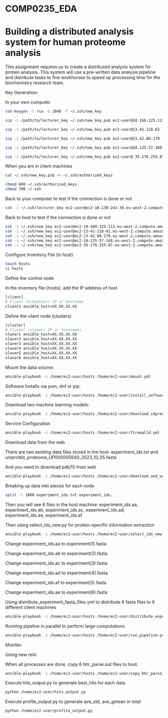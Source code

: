 # COMP0235_EDA

# Building a distributed analysis system for human proteome analysis

This assignment requires us to create a distributed analysis system for protein analysis. This system will use a pre-written data analysis pipeline and distribute tasks to five workhorses to speed up processing time for the biochemistry research team.

Key Generation:

In your own computer
``` bash
ssh-keygen -t rsa -b 2048 -f ~/.ssh/new_key
``` 
``` bash
scp -i /path/to/lecturer_key ~/.ssh/new_key.pub ec2-user@18.168.125.113
``` 
``` bash
scp -i /path/to/lecturer_key ~/.ssh/new_key.pub ec2-user@13.41.118.62
``` 
``` bash
scp -i /path/to/lecturer_key ~/.ssh/new_key.pub ec2-user@13.42.80.179
``` 
``` bash
scp -i /path/to/lecturer_key ~/.ssh/new_key.pub ec2-user@18.135.57.168
``` 
``` bash
scp -i /path/to/lecturer_key ~/.ssh/new_key.pub ec2-user@ 35.176.255.87
``` 
When you are in client machines
``` bash
cat ~/.ssh/new_key.pub >> ~/.ssh/authorized_keys
``` 
``` bash
chmod 600 ~/.ssh/authorized_keys
chmod 700 ~/.ssh
``` 
Back to your computer to test if the connection is done or not
``` bash
ssh -i ~/.ssh/lecturer_key ec2-user@ec2-18-130-243-34.eu-west-2.compute.amazonaws.com
``` 
Back to host to test if the connection is done or not
``` bash
ssh -i ~/.ssh/new_key ec2-user@ec2-18-168-125-113.eu-west-2.compute.amazonaws.com
ssh -i ~/.ssh/new_key ec2-user@ec2-13-41-118-62.eu-west-2.compute.amazonaws.com
ssh -i ~/.ssh/new_key ec2-user@ec2-13-42-80-179.eu-west-2.compute.amazonaws.com
ssh -i ~/.ssh/new_key ec2-user@ec2-18-135-57-168.eu-west-2.compute.amazonaws.com
ssh -i ~/.ssh/new_key ec2-user@ec2-35-176-255-87.eu-west-2.compute.amazonaws.com
``` 
Configure Inventory File (in host)
``` bash
touch hosts
vi hosts
```
Define the control node

In the inventory file (hosts), add the IP address of host
``` bash
[client]
# Client (Scheduler) IP or hostname
client1 ansible_host=XX.XX.XX.XX
``` 
Define the client node (clusters)
``` bash
[cluster]
# Cluster (slaver) IP or hostnames
slaver1 ansible_host=XX.XX.XX.XX
slaver2 ansible_host=XX.XX.XX.XX
slaver3 ansible_host=XX.XX.XX.XX
slaver4 ansible_host=XX.XX.XX.XX
slaver5 ansible_host=XX.XX.XX.XX
slaver6 ansible_host=XX.XX.XX.XX
``` 
Mount the data volume:
``` bash
ansible-playbook -i /home/ec2-user/hosts /home/ec2-user/mount.yml
``` 
Software Installs via yum, dnf or pip:
``` bash
ansible-playbook -i /home/ec2-user/hosts /home/ec2-user/install_software_and_dependencies.yml
``` 
Download two machine learning models:
``` bash
ansible-playbook -i /home/ec2-user/hosts /home/ec2-user/download_s4pred_and_hhsuite.yml
``` 
Service Configuration
``` bash
ansible-playbook -i /home/ec2-user/hosts /home/ec2-user/firewalld.yml
``` 
Download data from the web

There are two existing data files stored in the host: experiment_ids.txt and uniprotkb_proteome_UP000005640_2023_10_05.fasta

And you need to download pdb70 from web
``` bash
ansible-playbook -i /home/ec2-user/hosts /home/ec2-user/download_and_unpack_pdb70.yml
``` 
Breaking up data into pieces for each node
``` bash
split -l 1000 experiment_ids.txt experiment_ids.
``` 
Then you will see 6 files in the host machine: experiment_ids.aa, experiment_ids.ab, experiment_ids.ac, experiment_ids.ad, experiment_ids.ae, experiment_ids.af.

Then using select_ids_new.py for protein-specific information extraction
``` bash
ansible-playbook -i /home/ec2-user/hosts /home/ec2-user/select_ids_new.py
``` 

Change experiment_ids.aa to experiment(1).fasta

Change experiment_ids.ab to experiment(2).fasta

Change experiment_ids.ac to experiment(3).fasta

Change experiment_ids.ad to experiment(4).fasta

Change experiment_ids.af to experiment(5).fasta

Change experiment_ids.ae to experiment(6).fasta

Using distribute_experiment_fasta_files.yml to distribute 6 fasta files to 6 different client machines

``` bash
ansible-playbook -i /home/ec2-user/hosts /home/ec2-user/distribute_experiment_fasta_files.yml
``` 
Running pipeline in parallel to perform large computations
``` bash
ansible-playbook -i /home/ec2-user/hosts /home/ec2-user/run_pipeline.yml
``` 
Monitor:

Using new relic

When all processes are done, copy 6 hhr_parse.out files to host.
``` bash
ansible-playbook -i /home/ec2-user/hosts /home/ec2-user/copy_hhr_parse_to_host.yml
``` 
Execute hits_output.py to generate best_hits for each data

``` bash
python /home/ec2-user/hits_output.py
``` 
Execute profile_output.py to generate ave_std, ave_gmean in total
``` bash
python /home/ec2-user/profile_output.py
``` 